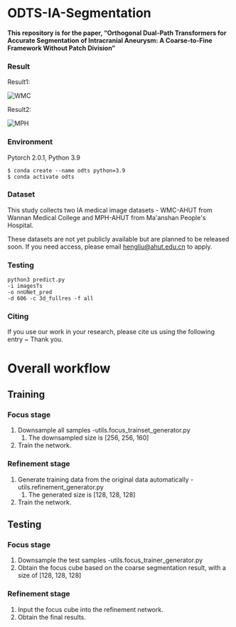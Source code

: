 # ODTS-IA-Segmentation

**This repository is for the paper, “Orthogonal Dual-Path Transformers for Accurate
Segmentation of Intracranial Aneurysm: A
Coarse-to-Fine Framework Without Patch
Division”**


### Result

Result1:

![WMC](https://github.com/user-attachments/assets/ba4bb2e7-2e1e-4872-a6e2-dfea1b10e1d2)


Result2:

![MPH](https://github.com/user-attachments/assets/7989eea4-4319-4dbc-883a-ca05bbe4da11)




### Environment

Pytorch 2.0.1, Python 3.9

```
$ conda create --name odts python=3.9
$ conda activate odts
```

### Dataset
This study collects two IA medical image datasets - WMC-AHUT from Wannan Medical College and MPH-AHUT from Ma'anshan People's Hospital.

These datasets are not yet publicly available but are planned to be released soon. If you need access, please email hengliu@ahut.edu.cn to apply.

### Testing

```
python3 predict.py
-i imagesTs
-o nnUNet_pred
-d 606 -c 3d_fullres -f all
```



### Citing

If you use our work in your research, please cite us using the following entry ~ Thank you.


# Overall workflow

## Training
### Focus stage
1. Downsample all samples -utils.focus_trainset_generator.py
   1. The downsampled size is [256, 256, 160]
2. Train the network.

### Refinement stage
1. Generate training data from the original data automatically - utils.refinement_generator.py
   1. The generated size is [128, 128, 128]
2. Train the network.

## Testing
### Focus stage
1. Downsample the test samples -utils.focus_trainer_generator.py
2. Obtain the focus cube based on the coarse segmentation result, with a size of [128, 128, 128]

### Refinement stage
1. Input the focus cube into the refinement network.
2. Obtain the final results.


